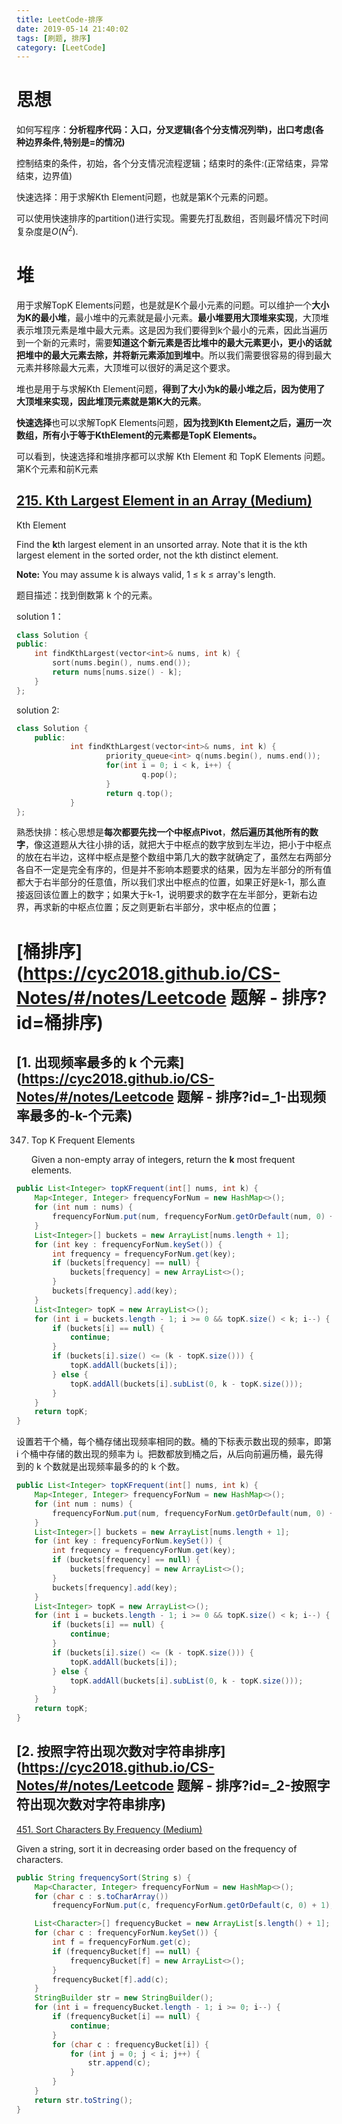 ```yaml
---
title: LeetCode-排序
date: 2019-05-14 21:40:02
tags: [刷题, 排序]
category: [LeetCode]
---
```


# 思想

如何写程序：**分析程序代码：入口，分叉逻辑(各个分支情况列举)，出口考虑(各种边界条件,特别是=的情况)**

控制结束的条件，初始，各个分支情况流程逻辑；结束时的条件:(正常结束，异常结束，边界值)

<!--more-->

快速选择：用于求解Kth Element问题，也就是第K个元素的问题。

可以使用快速排序的partition()进行实现。需要先打乱数组，否则最坏情况下时间复杂度是$O\left(N^{2}\right)$.

# 堆

用于求解TopK Elements问题，也是就是K个最小元素的问题。可以维护一个**大小为K的最小堆**，最小堆中的元素就是最小元素。**最小堆要用大顶堆来实现**，大顶堆表示堆顶元素是堆中最大元素。这是因为我们要得到k个最小的元素，因此当遍历到一个新的元素时，需要**知道这个新元素是否比堆中的最大元素更小，更小的话就把堆中的最大元素去除，并将新元素添加到堆中**。所以我们需要很容易的得到最大元素并移除最大元素，大顶堆可以很好的满足这个要求。

堆也是用于与求解Kth Element问题，**得到了大小为k的最小堆之后，因为使用了大顶堆来实现，因此堆顶元素就是第K大的元素**。

**快速选择**也可以求解TopK Elements问题，**因为找到Kth Element之后，遍历一次数组，所有小于等于KthElement的元素都是TopK Elements。**

可以看到，快速选择和堆排序都可以求解 Kth Element 和 TopK Elements 问题。第K个元素和前K元素

## [215. Kth Largest Element in an Array (Medium)](https://leetcode.com/problems/kth-largest-element-in-an-array/description/)

Kth Element

Find the **k**th largest element in an unsorted array. Note that it is the kth largest element in the sorted order, not the kth distinct element.

**Note:** 
You may assume k is always valid, 1 ≤ k ≤ array's length.

题目描述：找到倒数第 k 个的元素。

solution 1：

```C++
class Solution {
public:
    int findKthLargest(vector<int>& nums, int k) {
        sort(nums.begin(), nums.end());
        return nums[nums.size() - k];
    }
};	
```

solution 2:

```C++
class Solution {
	public:
			int findKthLargest(vector<int>& nums, int k) {
					priority_queue<int> q(nums.begin(), nums.end());
					for(int i = 0; i < k, i++) {
							q.pop();
					}
					return q.top();
			}
};
```

熟悉快排：核心思想是**每次都要先找一个中枢点Pivot**，**然后遍历其他所有的数字**，像这道题从大往小排的话，就把大于中枢点的数字放到左半边，把小于中枢点的放在右半边，这样中枢点是整个数组中第几大的数字就确定了，虽然左右两部分各自不一定是完全有序的，但是并不影响本题要求的结果，因为左半部分的所有值都大于右半部分的任意值，所以我们求出中枢点的位置，如果正好是k-1，那么直接返回该位置上的数字；如果大于k-1，说明要求的数字在左半部分，更新右边界，再求新的中枢点位置；反之则更新右半部分，求中枢点的位置；

# [桶排序](https://cyc2018.github.io/CS-Notes/#/notes/Leetcode 题解 - 排序?id=桶排序)

## [1. 出现频率最多的 k 个元素](https://cyc2018.github.io/CS-Notes/#/notes/Leetcode 题解 - 排序?id=_1-出现频率最多的-k-个元素)

347. Top K Frequent Elements

     Given a non-empty array of integers, return the **k** most frequent elements.

```Java
public List<Integer> topKFrequent(int[] nums, int k) {
    Map<Integer, Integer> frequencyForNum = new HashMap<>();
    for (int num : nums) {
        frequencyForNum.put(num, frequencyForNum.getOrDefault(num, 0) + 1);
    }
    List<Integer>[] buckets = new ArrayList[nums.length + 1];
    for (int key : frequencyForNum.keySet()) {
        int frequency = frequencyForNum.get(key);
        if (buckets[frequency] == null) {
            buckets[frequency] = new ArrayList<>();
        }
        buckets[frequency].add(key);
    }
    List<Integer> topK = new ArrayList<>();
    for (int i = buckets.length - 1; i >= 0 && topK.size() < k; i--) {
        if (buckets[i] == null) {
            continue;
        }
        if (buckets[i].size() <= (k - topK.size())) {
            topK.addAll(buckets[i]);
        } else {
            topK.addAll(buckets[i].subList(0, k - topK.size()));
        }
    }
    return topK;
}
```

设置若干个桶，每个桶存储出现频率相同的数。桶的下标表示数出现的频率，即第 i 个桶中存储的数出现的频率为 i。把数都放到桶之后，从后向前遍历桶，最先得到的 k 个数就是出现频率最多的的 k 个数。

```java
public List<Integer> topKFrequent(int[] nums, int k) {
    Map<Integer, Integer> frequencyForNum = new HashMap<>();
    for (int num : nums) {
        frequencyForNum.put(num, frequencyForNum.getOrDefault(num, 0) + 1);
    }
    List<Integer>[] buckets = new ArrayList[nums.length + 1];
    for (int key : frequencyForNum.keySet()) {
        int frequency = frequencyForNum.get(key);
        if (buckets[frequency] == null) {
            buckets[frequency] = new ArrayList<>();
        }
        buckets[frequency].add(key);
    }
    List<Integer> topK = new ArrayList<>();
    for (int i = buckets.length - 1; i >= 0 && topK.size() < k; i--) {
        if (buckets[i] == null) {
            continue;
        }
        if (buckets[i].size() <= (k - topK.size())) {
            topK.addAll(buckets[i]);
        } else {
            topK.addAll(buckets[i].subList(0, k - topK.size()));
        }
    }
    return topK;
}
```

## [2. 按照字符出现次数对字符串排序](https://cyc2018.github.io/CS-Notes/#/notes/Leetcode 题解 - 排序?id=_2-按照字符出现次数对字符串排序)

[451. Sort Characters By Frequency (Medium)](https://leetcode.com/problems/sort-characters-by-frequency/description/)

Given a string, sort it in decreasing order based on the frequency of characters.

```java
public String frequencySort(String s) {
    Map<Character, Integer> frequencyForNum = new HashMap<>();
    for (char c : s.toCharArray())
        frequencyForNum.put(c, frequencyForNum.getOrDefault(c, 0) + 1);

    List<Character>[] frequencyBucket = new ArrayList[s.length() + 1];
    for (char c : frequencyForNum.keySet()) {
        int f = frequencyForNum.get(c);
        if (frequencyBucket[f] == null) {
            frequencyBucket[f] = new ArrayList<>();
        }
        frequencyBucket[f].add(c);
    }
    StringBuilder str = new StringBuilder();
    for (int i = frequencyBucket.length - 1; i >= 0; i--) {
        if (frequencyBucket[i] == null) {
            continue;
        }
        for (char c : frequencyBucket[i]) {
            for (int j = 0; j < i; j++) {
                str.append(c);
            }
        }
    }
    return str.toString();
}
```


